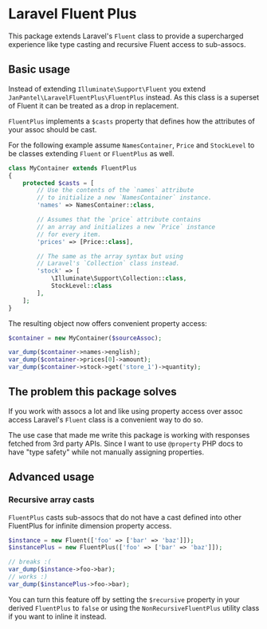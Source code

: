 Laravel Fluent Plus
===
This package extends Laravel's `Fluent` class to provide a
supercharged experience like type casting and recursive
Fluent access to sub-assocs.

## Basic usage
Instead of extending `Illuminate\Support\Fluent` you extend
`JanPantel\LaravelFluentPlus\FluentPlus` instead. As this
class is a superset of Fluent it can be treated as a drop
in replacement.

`FluentPlus` implements a `$casts` property that defines
how the attributes of your assoc should be cast.

For the following example assume `NamesContainer`, `Price`
and `StockLevel` to be classes extending `Fluent`
or `FluentPlus` as well.
```php
class MyContainer extends FluentPlus
{
    protected $casts = [
        // Use the contents of the `names` attribute
        // to initialize a new `NamesContainer` instance.
        'names' => NamesContainer::class,

        // Assumes that the `price` attribute contains
        // an array and initializes a new `Price` instance
        // for every item. 
        'prices' => [Price::class],

        // The same as the array syntax but using
        // Laravel's `Collection` class instead.
        'stock' => [
            \Illuminate\Support\Collection::class,
            StockLevel::class
        ],
    ];
}
```

The resulting object now offers convenient property access:
```php
$container = new MyContainer($sourceAssoc);

var_dump($container->names->english);
var_dump($container->prices[0]->amount);
var_dump($container->stock->get('store_1')->quantity);
```

## The problem this package solves
If you work with assocs a lot and like using property access
over assoc access Laravel's `Fluent` class is a convenient
way to do so.

The use case that made me write this package is working
with responses fetched from 3rd party APIs. Since I want
to use `@property` PHP docs to have "type safety" while
not manually assigning properties.

## Advanced usage
### Recursive array casts
`FluentPlus` casts sub-assocs that do not
have a cast defined into other FluentPlus for infinite
dimension property access.
```php
$instance = new Fluent(['foo' => ['bar' => 'baz']]);
$instancePlus = new FluentPlus(['foo' => ['bar' => 'baz']]);

// breaks :(
var_dump($instance->foo->bar);
// works :)
var_dump($instancePlus->foo->bar);
```
You can turn this feature off by setting the `$recursive`
property in your derived `FluentPlus` to `false` or using
the `NonRecursiveFluentPlus` utility class if you want
to inline it instead.